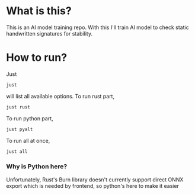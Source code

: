 # What is this?
This is an AI model training repo.
With this I'll train AI model to check static handwritten signatures for stability.

# How to run?
Just
```sh
just
```
will list all available options.
To run rust part,
```sh
just rust
```
To run python part,
```sh
just pyalt
```
To run all at once,
```sh
just all
```

### Why is Python here?
Unfortunately, Rust's Burn library doesn't currently support direct ONNX export which is needed by frontend, so python's here to make it easier

